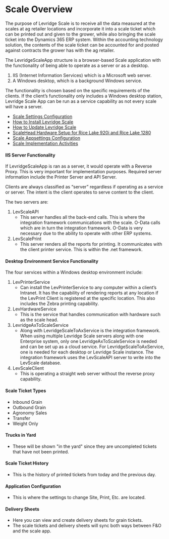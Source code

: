 ﻿# Scale Overview

The purpose of Levridge Scale is to receive all the data measured at the scales at ag retailer locations and incorporate it into a scale ticket
which can be printed out and given to the grower, while also bringing the scale ticket into the Dynamics 365 ERP system. 
Within the accounting technology solution, the contents of the scale ticket can be accounted for and posted against contracts the grower has with the ag retailer.

The LevridgeScaleApp structure is a browser-based Scale application with the functionality of being able to operate as a server or as a desktop.
1. IIS (Internet Information Services) which is a Microsoft web server. 
2. A Windows desktop, which is a background Windows service. 

The functionality is chosen based on the specific requirements of the clients. If the client’s functionality only includes a Windows desktop station, Levridge Scale App can be run as a service capability as not every scale will have a server.  

  - [Scale Settings Configuration](scale-settings-configuration.md)
  - [How to Install Levridge Scale](how-to-install-levridge-scale.md) 
  - [How to Update Levridge Scale](HowtoupdateLevridgeScale.md)
  - [ScaleHead Hardware Setup for Rice Lake 920i and Rice Lake 1280](ScaleHeadHardwareSetup.md) 
  - [Scale Appsettings Configuration](scale-appsettings-configuration.md)
  - [Scale Implementation Activities](ScaleImplementationActivities.md)
 
#### IIS Server Functionality
If LevridgeScaleApp is ran as a server, it would operate with a Reverse Proxy. This is very important for implementation purposes. Required server information include the Printer Server and API Server.  

Clients are always classified as “server” regardless if operating as a service or server. The intent is the client operates to serve content to the client. 

The two servers are: 
1. LevScaleAPI
      - This server handles all the back-end calls. This is where the integration framework communications with the scale. O-Data calls which are in turn the integration framework. O-Data is very necessary due to the ability to operate with other ERP systems. 
2. LevScalePrint
      - This server renders all the reports for printing. It communicates with the client printer service. This is within the .net framework. 

#### Desktop Environment Service Functionality
The four services within a Windows desktop environment include: 

1.	LevPrinterService
      - Can install the LevPrinterService to any computer within a client’s Intranet. It has the capability of rendering reports at any location if the LevPrint Client is registered at the specific location. This also includes the Zebra printing capability.
2.	LevHardwareService
      - This is the service that handles communication with hardware such as the scale head.
3.	LevridgeAxToScaleService
      - Along with LevridgeScaleToAxService is the integration framework. When using multiple Levridge Scale servers along with one Enterprise system, only one LevridgeAxToScaleService is needed and can be set up as a cloud service. For LevridgeScaleToAxService, one is needed for each desktop or Levridge Scale instance. The integration framework uses the LevScaleAPI server to write into the LevScale database.
4.	LevScaleClient
      - This is operating a straight web server without the reverse proxy capability.


#### Scale Ticket Types

- Inbound Grain
- Outbound Grain
- Agronomy Sales
- Transfer
- Weight Only

#### Trucks in Yard
- These will be shown "in the yard" since they are uncompleted tickets that have not been printed.

#### Scale Ticket History
- This is the history of printed tickets from today and the previous day.

#### Application Configuration
- This is where the settings to change Site, Print, Etc. are located.

#### Delivery Sheets
- Here you can view and create delivery sheets for grain tickets.
- The scale tickets and delivery sheets will sync both ways between F&O and the scale app.
